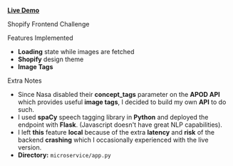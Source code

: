 **[Live Demo](https://spacestagram-shopify.herokuapp.com/)**

Shopify Frontend Challenge

Features Implemented
- **Loading** state while images are fetched
- **Shopify** design theme
- **Image Tags**

Extra Notes
- Since Nasa disabled their **concept_tags** parameter on the **APOD API** which provides useful **image tags**, I decided to build my own **API** to do such. 
- I used **spaCy** speech tagging library in **Python** and deployed the endpoint with **Flask**. (Javascript doesn't have great NLP capabilities).
- I left **this** feature **local** because of the extra **latency** and **risk** of the backend **crashing** which I occasionally experienced with the live version.
- **Directory:** `microservice/app.py` 
